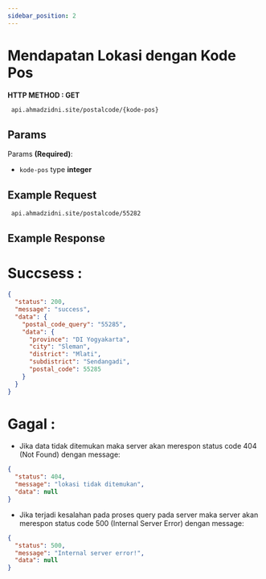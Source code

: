 ```yaml
---
sidebar_position: 2
---
```


# Mendapatan Lokasi dengan Kode Pos

**HTTP METHOD : GET**

```txt title="endpoint"
 api.ahmadzidni.site/postalcode/{kode-pos}
```

## Params

Params **(Required)**:

- `kode-pos` type **integer**

## Example Request

```txt title="GET"
 api.ahmadzidni.site/postalcode/55282

```

## Example Response

# Succsess :

```json title="200"
{
  "status": 200,
  "message": "success",
  "data": {
    "postal_code_query": "55285",
    "data": {
      "province": "DI Yogyakarta",
      "city": "Sleman",
      "district": "Mlati",
      "subdistrict": "Sendangadi",
      "postal_code": 55285
    }
  }
}
```

# Gagal :

- Jika data tidak ditemukan maka server akan merespon status code 404 (Not Found) dengan message:

```json title="404"
{
  "status": 404,
  "message": "lokasi tidak ditemukan",
  "data": null
}
```

- Jika terjadi kesalahan pada proses query pada server maka server akan merespon status code 500 (Internal Server Error) dengan message:

```json title="500"
{
  "status": 500,
  "message": "Internal server error!",
  "data": null
}
```

<!--
- `src/pages/index.js` → `localhost:3000/`
- `src/pages/foo.md` → `localhost:3000/foo`
- `src/pages/foo/bar.js` → `localhost:3000/foo/bar`

## Create your first React Page

Create a file at `src/pages/my-react-page.js`:

```jsx title="src/pages/my-react-page.js"
import React from "react";
import Layout from "@theme/Layout";

export default function MyReactPage() {
  return (
    <Layout>
      <h1>My React page</h1>
      <p>This is a React page</p>
    </Layout>
  );
}
```

A new page is now available at [http://localhost:3000/my-react-page](http://localhost:3000/my-react-page).

## Create your first Markdown Page

Create a file at `src/pages/my-markdown-page.md`:

```mdx title="src/pages/my-markdown-page.md"
# My Markdown page

This is a Markdown page
```

A new page is now available at [http://localhost:3000/my-markdown-page](http://localhost:3000/my-markdown-page). -->

